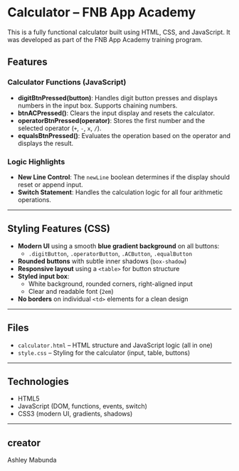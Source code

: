 # Calculator – FNB App Academy

This is a fully functional calculator built using HTML, CSS, and JavaScript. It was developed as part of the FNB App Academy training program.

##  Features

###  Calculator Functions (JavaScript)
- **digitBtnPressed(button)**: Handles digit button presses and displays numbers in the input box. Supports chaining numbers.
- **btnACPressed()**: Clears the input display and resets the calculator.
- **operatorBtnPressed(operator)**: Stores the first number and the selected operator (`+`, `-`, `x`, `/`).
- **equalsBtnPressed()**: Evaluates the operation based on the operator and displays the result.

###  Logic Highlights
- **New Line Control**: The `newLine` boolean determines if the display should reset or append input.
- **Switch Statement**: Handles the calculation logic for all four arithmetic operations.

---

##  Styling Features (CSS)
- **Modern UI** using a smooth **blue gradient background** on all buttons:
  - `.digitButton`, `.operatorButton`, `.ACButton`, `.equalButton`
- **Rounded buttons** with subtle inner shadows (`box-shadow`)
- **Responsive layout** using a `<table>` for button structure
- **Styled input box**:
  - White background, rounded corners, right-aligned input
  - Clear and readable font (`2em`)
- **No borders** on individual `<td>` elements for a clean design

---

##  Files

- `calculator.html` – HTML structure and JavaScript logic (all in one)
- `style.css` – Styling for the calculator (input, table, buttons)

---

##  Technologies

- HTML5
- JavaScript (DOM, functions, events, switch)
- CSS3 (modern UI, gradients, shadows)

---

## creator

Ashley Mabunda  

